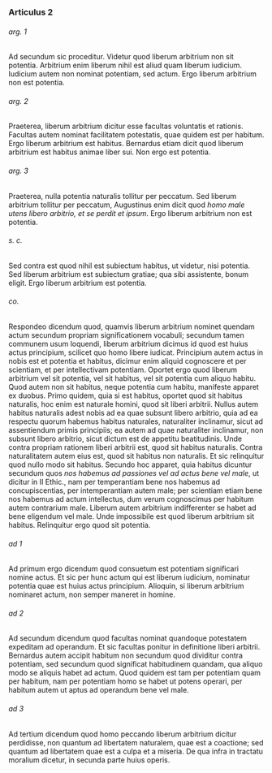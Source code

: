 ### Articulus 2

###### arg. 1
Ad secundum sic proceditur. Videtur quod liberum arbitrium non sit potentia. Arbitrium enim liberum nihil est aliud quam liberum iudicium. Iudicium autem non nominat potentiam, sed actum. Ergo liberum arbitrium non est potentia.

###### arg. 2
Praeterea, liberum arbitrium dicitur esse facultas voluntatis et rationis. Facultas autem nominat facilitatem potestatis, quae quidem est per habitum. Ergo liberum arbitrium est habitus. Bernardus etiam dicit quod liberum arbitrium est habitus animae liber sui. Non ergo est potentia.

###### arg. 3
Praeterea, nulla potentia naturalis tollitur per peccatum. Sed liberum arbitrium tollitur per peccatum, Augustinus enim dicit quod *homo male utens libero arbitrio, et se perdit et ipsum*. Ergo liberum arbitrium non est potentia.

###### s. c.
Sed contra est quod nihil est subiectum habitus, ut videtur, nisi potentia. Sed liberum arbitrium est subiectum gratiae; qua sibi assistente, bonum eligit. Ergo liberum arbitrium est potentia.

###### co.
Respondeo dicendum quod, quamvis liberum arbitrium nominet quendam actum secundum propriam significationem vocabuli; secundum tamen communem usum loquendi, liberum arbitrium dicimus id quod est huius actus principium, scilicet quo homo libere iudicat. Principium autem actus in nobis est et potentia et habitus, dicimur enim aliquid cognoscere et per scientiam, et per intellectivam potentiam. Oportet ergo quod liberum arbitrium vel sit potentia, vel sit habitus, vel sit potentia cum aliquo habitu. Quod autem non sit habitus, neque potentia cum habitu, manifeste apparet ex duobus. Primo quidem, quia si est habitus, oportet quod sit habitus naturalis, hoc enim est naturale homini, quod sit liberi arbitrii. Nullus autem habitus naturalis adest nobis ad ea quae subsunt libero arbitrio, quia ad ea respectu quorum habemus habitus naturales, naturaliter inclinamur, sicut ad assentiendum primis principiis; ea autem ad quae naturaliter inclinamur, non subsunt libero arbitrio, sicut dictum est de appetitu beatitudinis. Unde contra propriam rationem liberi arbitrii est, quod sit habitus naturalis. Contra naturalitatem autem eius est, quod sit habitus non naturalis. Et sic relinquitur quod nullo modo sit habitus. Secundo hoc apparet, quia habitus dicuntur secundum quos *nos habemus ad passiones vel ad actus bene vel male*, ut dicitur in II Ethic., nam per temperantiam bene nos habemus ad concupiscentias, per intemperantiam autem male; per scientiam etiam bene nos habemus ad actum intellectus, dum verum cognoscimus per habitum autem contrarium male. Liberum autem arbitrium indifferenter se habet ad bene eligendum vel male. Unde impossibile est quod liberum arbitrium sit habitus. Relinquitur ergo quod sit potentia.

###### ad 1
Ad primum ergo dicendum quod consuetum est potentiam significari nomine actus. Et sic per hunc actum qui est liberum iudicium, nominatur potentia quae est huius actus principium. Alioquin, si liberum arbitrium nominaret actum, non semper maneret in homine.

###### ad 2
Ad secundum dicendum quod facultas nominat quandoque potestatem expeditam ad operandum. Et sic facultas ponitur in definitione liberi arbitrii. Bernardus autem accipit habitum non secundum quod dividitur contra potentiam, sed secundum quod significat habitudinem quandam, qua aliquo modo se aliquis habet ad actum. Quod quidem est tam per potentiam quam per habitum, nam per potentiam homo se habet ut potens operari, per habitum autem ut aptus ad operandum bene vel male.

###### ad 3
Ad tertium dicendum quod homo peccando liberum arbitrium dicitur perdidisse, non quantum ad libertatem naturalem, quae est a coactione; sed quantum ad libertatem quae est a culpa et a miseria. De qua infra in tractatu moralium dicetur, in secunda parte huius operis.

